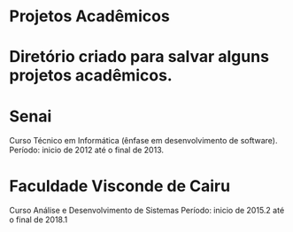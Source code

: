 # Projetos Acadêmicos

# Diretório criado para salvar alguns projetos acadêmicos.

# Senai
Curso Técnico em Informática (ênfase em desenvolvimento de software). 
Período: 
inicio de 2012 até o final de 2013.    

# Faculdade Visconde de Cairu
Curso Análise e Desenvolvimento de Sistemas
Período: 
inicio de 2015.2 até o final de 2018.1  
